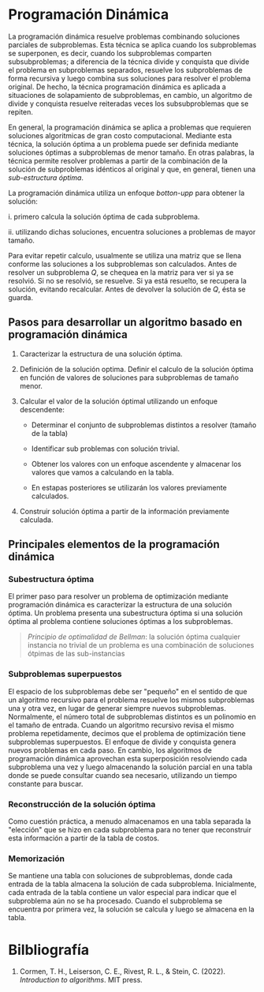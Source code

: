 # Programación Dinámica

La programación dinámica resuelve problemas combinando soluciones parciales de subproblemas. Esta técnica se aplica cuando los subproblemas se superponen, es decir, cuando los subproblemas comparten subsubproblemas; a diferencia de
la técnica divide y conquista que divide el problema en subproblemas separados, resuelve los subproblemas de forma recursiva y luego combina sus soluciones para resolver el problema original. De hecho, la técnica programación dinámica es aplicada a situaciones de solapamiento de subproblemas, en cambio, un algoritmo de divide y conquista resuelve reiteradas veces los subsubproblemas que se repiten.

En general, la programación dinámica se aplica a problemas que requieren soluciones algoritmicas de gran costo computacional. Mediante esta técnica, la solución óptima a un problema puede ser definida mediante soluciones óptimas a subproblemas de menor tamaño.
En otras palabras, la técnica permite resolver problemas a partir de la combinación de la solución de subproblemas idénticos al original y que, en general, tienen una *sub-estructura óptima*. 

La programación dinámica utiliza un enfoque _botton-upp_ para obtener la solución: 

i. primero calcula la solución óptima de cada subproblema.

ii. utilizando dichas soluciones, encuentra soluciones a problemas de mayor tamaño.


Para evitar repetir calculo, usualmente se utiliza una matriz que se llena conforme las soluciones a los subproblemas son calculados. 
Antes de resolver un subproblema *Q*, se chequea en la matriz para ver si ya se resolvió. Si no se resolvió, se resuelve. Si ya está resuelto, se recupera la solución, evitando recalcular. Antes de devolver la solución de *Q*, ésta se guarda.


## Pasos para desarrollar un algoritmo basado en programación dinámica

1. Caracterizar la estructura de una solución óptima.
   
2. Definición de la solución optima. Definir el calculo de la solución óptima en función de valores de soluciones para subproblemas de tamaño menor.
   
3. Calcular el valor de la solución óptimal utilizando un enfoque descendente:
   
   - Determinar el conjunto de subproblemas distintos a resolver (tamaño de la tabla)
     
   - Identificar sub problemas con solución trivial.
     
   - Obtener los valores con un enfoque ascendente y almacenar los valores que vamos a calculando en la tabla.
     
   - En estapas posteriores se utilizarán los valores previamente calculados.
     
4. Construir solución óptima a partir de la información previamente calculada.

## Principales elementos de la programación dinámica

### Subestructura óptima

El primer paso para resolver un problema de optimización mediante programación dinámica es caracterizar la estructura de una solución óptima. 
Un problema presenta una subestructura óptima si una solución óptima al problema contiene soluciones óptimas a los subproblemas.

> *Principio de optimalidad de Bellman*: la solución óptima  cualquier instancia no trivial de un problema es una combinación de soluciones ótpimas de las sub-instancias

<!--
Se podría definir una serie de pasos para ayudar a descubrir la subestructura óptima: 
1. Una solución al problema consiste en hacer una elección, como elegir un índice en el cual dividir la cadena de la matriz. Hacer esta elección deja uno o más subproblemas por resolver.
2. Se supone que, para un problema determinado, tenemos "la opción" que conduce a una solución óptima. No se sabe aún cómo determinar esta elección. Simplemente asumimos que está.
3. Dada esta "opción", determinar qué subproblemas surgen y cómo caracterizar mejor el espacio de subproblemas resultante.
4. Mostrar que las soluciones a los subproblemas utilizadas dentro de una solución óptima al problema deben ser óptimas mediante el uso de una técnica de _cortar & pegar_. Para ello, supongamos que cada una de las soluciones de los subproblemas no es óptima; entonces tenemos que llegar a una contradicción.
En particular, al "cortar" la solución no óptima de cada subproblema y "pegar" la óptima, demuestra que puede obtener una mejor solución al problema original, contradiciendo así la suposición de que ya tenía una solución óptima. Si una solución óptima da lugar a más de un subproblema, normalmente son tan similares que se puede modificar el argumento de cortar y pegar para que uno se aplique a los demás con poco esfuerzo.
-->
### Subproblemas superpuestos 

El espacio de los subproblemas debe ser "pequeño" en el sentido de que un algoritmo recursivo para el problema resuelve los mismos subproblemas una y otra vez, en lugar de generar siempre nuevos subproblemas. Normalmente, el número total de subproblemas distintos es un polinomio en el tamaño de entrada. Cuando un algoritmo recursivo revisa el mismo problema repetidamente, decimos que el problema de optimización tiene subproblemas superpuestos.
El enfoque de divide y conquista genera nuevos problemas en cada paso. En cambio, los algoritmos de programación dinámica aprovechan esta superposición resolviendo cada subproblema una vez y luego almacenando la solución parcial en una tabla donde se puede consultar cuando sea necesario, utilizando un tiempo constante para buscar.

### Reconstrucción de la solución óptima 

Como cuestión práctica, a menudo almacenamos en una tabla separada la "elección" que se hizo en cada subproblema para no tener que reconstruir esta información a partir de la tabla de costos.

### Memorización 

Se mantiene una tabla con soluciones de subproblemas, donde cada entrada de la tabla almacena la solución de cada subproblema. Inicialmente, cada entrada de la tabla contiene un valor especial para indicar que el subproblema aún no se ha procesado. Cuando el subproblema se encuentra por primera vez, la solución se calcula y luego se almacena en la tabla.

# Bilbliografía

1. Cormen, T. H., Leiserson, C. E., Rivest, R. L., & Stein, C. (2022). _Introduction to algorithms_. MIT press.